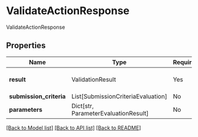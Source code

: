# ValidateActionResponse

ValidateActionResponse

## Properties
Name | Type | Required | Description |
------------ | ------------- | ------------- | ------------- |
**result** | ValidationResult | Yes | Represents the state of a validation.  |
**submission_criteria** | List[SubmissionCriteriaEvaluation] | No | None |
**parameters** | Dict[str, ParameterEvaluationResult] | No | None |


[[Back to Model list]](../../README.md#documentation-for-models) [[Back to API list]](../../README.md#documentation-for-api-endpoints) [[Back to README]](../../README.md)
